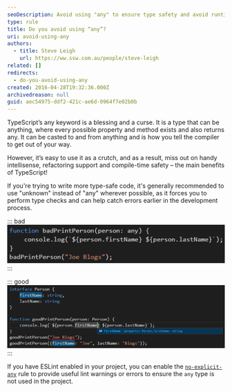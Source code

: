 ```yaml
---
seoDescription: Avoid using "any" to ensure type safety and avoid runtime errors, instead use "unknown" and leverage TypeScript's benefits such as intellisense and compile-time checks.
type: rule
title: Do you avoid using “any”?
uri: avoid-using-any
authors:
  - title: Steve Leigh
    url: https://ww.ssw.com.au/people/steve-leigh
related: []
redirects:
  - do-you-avoid-using-any
created: 2016-04-28T19:32:36.000Z
archivedreason: null
guid: aec54975-ddf2-421c-ae6d-0964f7e02b0b
---
```


TypeScript’s any keyword is a blessing and a curse. It is a type that can be anything, where every possible property and method exists and also returns any. It can be casted to and from anything and is how you tell the compiler to get out of your way.

However, it’s easy to use it as a crutch, and as a result, miss out on handy intellisense, refactoring support and compile-time safety – the main benefits of TypeScript!

<!--endintro-->

If you're trying to write more type-safe code, it's generally recommended to use "unknown" instead of "any" wherever possible, as it forces you to perform type checks and can help catch errors earlier in the development process.

::: bad
![Figure: Bad example – I can pass anything into this method, so I get bad output at run time (“undefined undefined”)](any-bad.png)
:::

::: good
![Figure: Good example – using types means I get errors and intellisense support](any-good.png)
:::

If you have ESLint enabled in your project, you can enable the [`no-explicit-any`](https://typescript-eslint.io/rules/no-explicit-any/) rule to provide useful lint warnings or errors to ensure the `any` type is not used in the project.
